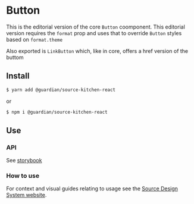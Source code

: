 # Button

This is the editorial version of the core `Button` coomponent. This editorial version
requires the `format` prop and uses that to override `Button` styles based on
`format.theme`

Also exported is `LinkButton` which, like in core, offers a href version of the buttom

## Install

```sh
$ yarn add @guardian/source-kitchen-react
```

or

```sh
$ npm i @guardian/source-kitchen-react
```

## Use

### API

See [storybook](https://guardian.github.io/source/?path=/docs/kitchen-source-kitchen-react-button--playground)

### How to use

For context and visual guides relating to usage see the [Source Design System website](https://theguardian.design/2a1e5182b/p/435225-button).
